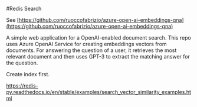#Redis Search

See [https://github.com/ruoccofabrizio/azure-open-ai-embeddings-qna](https://github.com/ruoccofabrizio/azure-open-ai-embeddings-qna)



A simple web application for a OpenAI-enabled document search. This repo uses Azure OpenAI Service for creating embeddings vectors from documents. For answering the question of a user, it retrieves the most relevant document and then uses GPT-3 to extract the matching answer for the question.


Create index first.

https://redis-py.readthedocs.io/en/stable/examples/search_vector_similarity_examples.html
